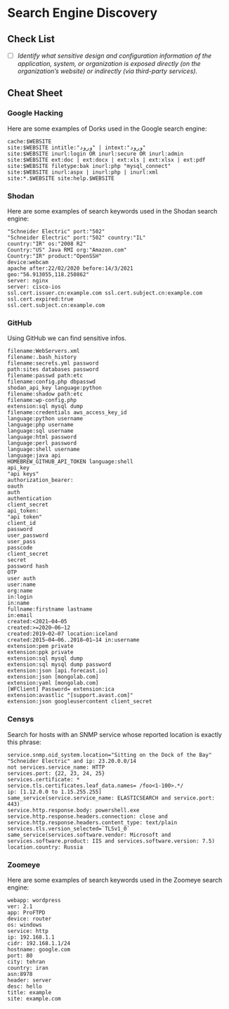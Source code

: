 # Search Engine Discovery

## Check List

* [ ] _Identify what sensitive design and configuration information of the application, system, or organization is exposed directly (on the organization’s website) or indirectly (via third-party services)._

## Cheat Sheet

### Google Hacking

Here are some examples of Dorks used in the Google search engine:

```
cache:$WEBSITE
site:$WEBSITE intitle:"ورود" | intext:"ورود"
site:$WEBSITE inurl:login OR inurl:secure OR inurl:admin
site:$WEBSITE ext:doc | ext:docx | ext:xls | ext:xlsx | ext:pdf
site:$WEBSITE filetype:bak inurl:php "mysql_connect"
site:$WEBSITE inurl:aspx | inurl:php | inurl:xml
site:*.$WEBSITE site:help.$WEBSITE
```

### Shodan

Here are some examples of search keywords used in the Shodan search engine:

```
"Schneider Electric" port:"502"
"Schneider Electric" port:"502" country:"IL"
country:"IR" os:"2008 R2"
Country:"US" Java RMI org:"Amazon.com"
Country:"IR" product:"OpenSSH"
device:webcam
apache after:22/02/2020 before:14/3/2021
geo:"56.913055,118.250862"
server: nginx
server: cisco-ios
ssl.cert.issuer.cn:example.com ssl.cert.subject.cn:example.com
ssl.cert.expired:true
ssl.cert.subject.cn:example.com
```

### GitHub

Using GitHub we can find sensitive infos.

```
filename:WebServers.xml 
filename:.bash_history 
filename:secrets.yml password 
path:sites databases password 
filename:passwd path:etc 
filename:config.php dbpasswd 
shodan_api_key language:python 
filename:shadow path:etc 
filename:wp-config.php 
extension:sql mysql dump 
filename:credentials aws_access_key_id
language:python username
language:php username
language:sql username
language:html password
language:perl password
language:shell username
language:java api
HOMEBREW_GITHUB_API_TOKEN language:shell
api_key
"api keys"
authorization_bearer:
oauth
auth
authentication
client_secret
api_token:
"api token"
client_id
password
user_password
user_pass
passcode
client_secret
secret
password hash
OTP
user auth
user:name
org:name
in:login
in:name
fullname:firstname lastname
in:email
created:<2021–04–05
created:>=2020–06–12
created:2019–02–07 location:iceland
created:2015–04–06..2018–01–14 in:username
extension:pem private
extension:ppk private
extension:sql mysql dump
extension:sql mysql dump password
extension:json [api.forecast.io]
extension:json [mongolab.com]
extension:yaml [mongolab.com]
[WFClient] Password= extension:ica
extension:avastlic "[support.avast.com]"
extension:json googleusercontent client_secret
```

### Censys

Search for hosts with an SNMP service whose reported location is exactly this phrase:

```
service.snmp.oid_system.location="Sitting on the Dock of the Bay"
"Schneider Electric" and ip: 23.20.0.0/14
not services.service_name: HTTP
services.port: {22, 23, 24, 25}
services.certificate: *
service.tls.certificates.leaf_data.names= /foo<1-100>.*/
ip: [1.12.0.0 to 1.15.255.255]
same_service(service.service_name: ELASTICSEARCH and service.port: 443)
service.http.response.body: powershell.exe
service.http.response.headers.connection: close and service.http.response.headers.content_type: text/plain
services.tls.version_selected=`TLSv1_0`
same_service(services.software.vendor: Microsoft and services.software.product: IIS and services.software.version: 7.5)
location.country: Russia
```

### Zoomeye

Here are some examples of search keywords used in the Zoomeye search engine:

```
webapp: wordpress
ver: 2.1
app: ProFTPD
device: router
os: windows
service: http
ip: 192.168.1.1
cidr: 192.168.1.1/24
hostname: google.com
port: 80
city: tehran
country: iran
asn:8978
header: server
desc: hello
title: example
site: example.com
```



